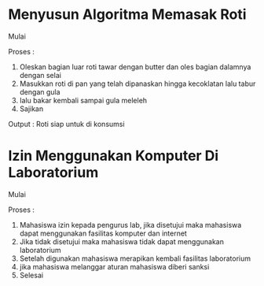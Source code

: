 # Menyusun Algoritma Memasak Roti
Mulai 

Proses :
1. Oleskan bagian luar roti tawar dengan butter dan oles bagian dalamnya dengan selai
2. Masukkan roti di pan yang telah dipanaskan hingga kecoklatan lalu tabur dengan gula
3. lalu bakar kembali sampai gula meleleh
4. Sajikan 
 
Output : Roti siap untuk di konsumsi

# Izin Menggunakan Komputer Di Laboratorium
Mulai

Proses :
1. Mahasiswa izin kepada pengurus lab, jika disetujui maka mahasiswa dapat menggunakan fasilitas komputer dan internet 
2. Jika tidak disetujui maka mahasiswa tidak dapat menggunakan laboratorium
3. Setelah digunakan mahasiswa merapikan kembali  fasilitas laboratorium 
4. jika mahasiswa melanggar aturan mahasiswa diberi sanksi 
5. Selesai 

